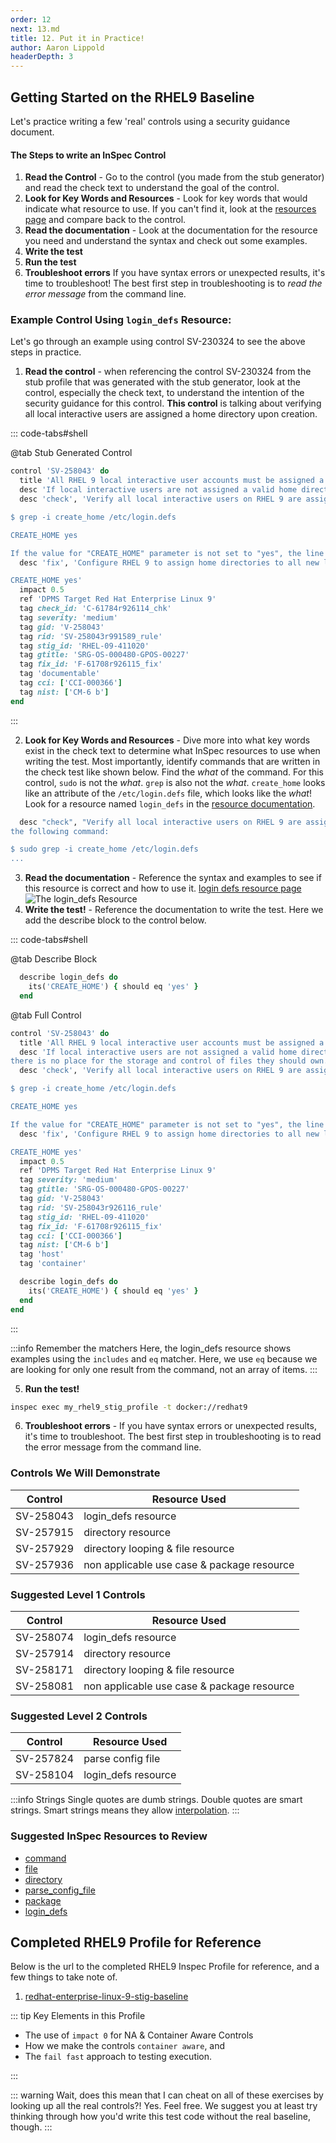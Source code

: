 ```yaml
---
order: 12
next: 13.md
title: 12. Put it in Practice!
author: Aaron Lippold
headerDepth: 3
---
```


## Getting Started on the RHEL9 Baseline

Let's practice writing a few 'real' controls using a security guidance document.

#### The Steps to write an InSpec Control
1. **Read the Control** - Go to the control (you made from the stub generator) and read the check text to understand the goal of the control.
2. **Look for Key Words and Resources** - Look for key words that would indicate what resource to use. If you can't find it, look at the [resources page](https://docs.chef.io/inspec/resources/) and compare back to the control.
3. **Read the documentation** - Look at the documentation for the resource you need and understand the syntax and check out some examples.
4. **Write the test** 
5. **Run the test** 
6. **Troubleshoot errors** If you have syntax errors or unexpected results, it's time to troubleshoot! The best first step in troubleshooting is to _read the error message_ from the command line. 

### Example Control Using `login_defs` Resource:

Let's go through an example using control SV-230324 to see the above steps in practice.

1. **Read the control** - when referencing the control SV-230324 from the stub profile that was generated with the stub generator, look at the control, especially the check text, to understand the intention of the security guidance for this control.
**This control** is talking about verifying all local interactive users are assigned a home directory upon creation.

::: code-tabs#shell

@tab Stub Generated Control
```ruby
control 'SV-258043' do
  title 'All RHEL 9 local interactive user accounts must be assigned a home directory upon creation.'
  desc 'If local interactive users are not assigned a valid home directory, there is no place for the storage and control of files they should own.'
  desc 'check', 'Verify all local interactive users on RHEL 9 are assigned a home directory upon creation with the following command:

$ grep -i create_home /etc/login.defs

CREATE_HOME yes

If the value for "CREATE_HOME" parameter is not set to "yes", the line is missing, or the line is commented out, this is a finding.'
  desc 'fix', 'Configure RHEL 9 to assign home directories to all new local interactive users by setting the "CREATE_HOME" parameter in "/etc/login.defs" to "yes" as follows.

CREATE_HOME yes'
  impact 0.5
  ref 'DPMS Target Red Hat Enterprise Linux 9'
  tag check_id: 'C-61784r926114_chk'
  tag severity: 'medium'
  tag gid: 'V-258043'
  tag rid: 'SV-258043r991589_rule'
  tag stig_id: 'RHEL-09-411020'
  tag gtitle: 'SRG-OS-000480-GPOS-00227'
  tag fix_id: 'F-61708r926115_fix'
  tag 'documentable'
  tag cci: ['CCI-000366']
  tag nist: ['CM-6 b']
end
```
:::

2. **Look for Key Words and Resources** - Dive more into what key words exist in the check text to determine what InSpec resources to use when writing the test. Most importantly, identify commands that are written in the check test like shown below. Find the _what_ of the command. For this control, `sudo` is not the _what_. `grep` is also not the _what_. `create_home` looks like an attribute of the `/etc/login.defs` file, which looks like the _what_! Look for a resource named `login_defs` in the [resource documentation](https://docs.chef.io/inspec/resources/).
```ruby
  desc "check", "Verify all local interactive users on RHEL 9 are assigned a home directory upon creation with 
the following command:

$ sudo grep -i create_home /etc/login.defs
...
```
<!-- ![Alt text](../../assets/img/check_text.png) -->
3. **Read the documentation** - Reference the syntax and examples to see if this resource is correct and how to use it.
[login defs resource page](https://docs.chef.io/inspec/resources/login_defs/)
![The `login_defs` Resource](../../assets/img/login_defs.png)
4. **Write the test!** - Reference the documentation to write the test. Here we add the describe block to the control below.

::: code-tabs#shell

@tab Describe Block
```ruby
  describe login_defs do
    its('CREATE_HOME') { should eq 'yes' }
  end
```
@tab Full Control
```ruby
control 'SV-258043' do
  title 'All RHEL 9 local interactive user accounts must be assigned a home directory upon creation.'
  desc 'If local interactive users are not assigned a valid home directory,
there is no place for the storage and control of files they should own.'
  desc 'check', 'Verify all local interactive users on RHEL 9 are assigned a home directory upon creation with the following command:

$ grep -i create_home /etc/login.defs

CREATE_HOME yes

If the value for "CREATE_HOME" parameter is not set to "yes", the line is missing, or the line is commented out, this is a finding.'
  desc 'fix', 'Configure RHEL 9 to assign home directories to all new local interactive users by setting the "CREATE_HOME" parameter in "/etc/login.defs" to "yes" as follows.

CREATE_HOME yes'
  impact 0.5
  ref 'DPMS Target Red Hat Enterprise Linux 9'
  tag severity: 'medium'
  tag gtitle: 'SRG-OS-000480-GPOS-00227'
  tag gid: 'V-258043'
  tag rid: 'SV-258043r926116_rule'
  tag stig_id: 'RHEL-09-411020'
  tag fix_id: 'F-61708r926115_fix'
  tag cci: ['CCI-000366']
  tag nist: ['CM-6 b']
  tag 'host'
  tag 'container'

  describe login_defs do
    its('CREATE_HOME') { should eq 'yes' }
  end
end
```
:::

:::info Remember the matchers
Here, the login_defs resource shows examples using the `includes` and `eq` matcher. Here, we use `eq` because we are looking for only one result from the command, not an array of items.
::: 

5. **Run the test!**  
```bash
inspec exec my_rhel9_stig_profile -t docker://redhat9
```

6. **Troubleshoot errors** - If you have syntax errors or unexpected results, it's time to troubleshoot. The best first step in troubleshooting is to read the error message from the command line.

### Controls We Will Demonstrate  

| Control | Resource Used |
| --- | --- |
| SV-258043 | login_defs resource |
| SV-257915 | directory resource |
| SV-257929 | directory looping & file resource |
| SV-257936 | non applicable use case & package resource |

### Suggested Level 1 Controls  

| Control | Resource Used |
| --- | --- |
| SV-258074 | login_defs resource |
| SV-257914 | directory resource |
| SV-258171 | directory looping & file resource |
| SV-258081 | non applicable use case & package resource |

### Suggested Level 2 Controls  

| Control | Resource Used |
| --- | --- |
| SV-257824 | parse config file |
| SV-258104 | login_defs resource |

:::info Strings
Single quotes are dumb strings. Double quotes are smart strings. Smart strings means they allow [interpolation](http://ruby-for-beginners.rubymonstas.org/bonus/string_interpolation.html).
::: 

### Suggested InSpec Resources to Review

- [command](https://www.inspec.io/docs/reference/resources/command/)
- [file](https://www.inspec.io/docs/reference/resources/file/)
- [directory](https://www.inspec.io/docs/reference/resources/directory/)
- [parse_config_file](https://www.inspec.io/docs/reference/resources/parse_config_file/)
- [package](https://www.inspec.io/docs/reference/resources/package/)
- [login_defs](https://docs.chef.io/inspec/resources/login_defs/)

## Completed RHEL9 Profile for Reference

Below is the url to the completed RHEL9 Inspec Profile for reference, and a few things to take note of.

1. [redhat-enterprise-linux-9-stig-baseline](https://github.com/mitre/redhat-enterprise-linux-9-stig-baseline)

::: tip Key Elements in this Profile

- The use of `impact 0` for NA & Container Aware Controls
- How we make the controls `container aware`, and
- The `fail fast` approach to testing execution.

:::

::: warning Wait, does this mean that I can cheat on all of these exercises by looking up all the real controls?!
Yes. Feel free. We suggest you at least try thinking through how you'd write this test code without the real baseline, though.
:::
